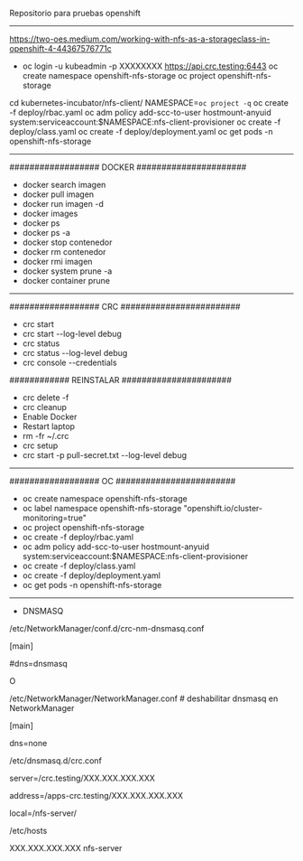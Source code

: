 Repositorio para pruebas openshift

------------------------------------------------------------------------------------------------
https://two-oes.medium.com/working-with-nfs-as-a-storageclass-in-openshift-4-44367576771c

- oc login -u kubeadmin -p XXXXXXXX https://api.crc.testing:6443
oc create namespace openshift-nfs-storage
oc project openshift-nfs-storage
 
cd kubernetes-incubator/nfs-client/
NAMESPACE=`oc project -q`
oc create -f deploy/rbac.yaml
oc adm policy add-scc-to-user hostmount-anyuid system:serviceaccount:$NAMESPACE:nfs-client-provisioner
oc create -f deploy/class.yaml 
oc create -f deploy/deployment.yaml
oc get pods -n openshift-nfs-storage

------------------------------------------------------------------------------------------------
################## DOCKER ######################
- docker search imagen
- docker pull imagen
- docker run imagen -d
- docker images
- docker ps
- docker ps -a
- docker stop contenedor
- docker rm contenedor
- docker rmi imagen
- docker system prune -a
- docker container prune
------------------------------------------------------------------------------------------------
################## CRC ########################
- crc start
- crc start --log-level debug
- crc status
- crc status --log-level debug
- crc console --credentials

############ REINSTALAR ######################
- crc delete -f
- crc cleanup
- Enable Docker
- Restart laptop
- rm -fr ~/.crc
- crc setup
- crc start -p pull-secret.txt --log-level debug
------------------------------------------------------------------------------------------------
################## OC ########################
- oc create namespace openshift-nfs-storage
- oc label namespace openshift-nfs-storage "openshift.io/cluster-monitoring=true"
- oc project openshift-nfs-storage
- oc create -f deploy/rbac.yaml
- oc adm policy add-scc-to-user hostmount-anyuid system:serviceaccount:$NAMESPACE:nfs-client-provisioner
- oc create -f deploy/class.yaml 
- oc create -f deploy/deployment.yaml
- oc get pods -n openshift-nfs-storage

------------------------------------------------------------------------------------------------

- DNSMASQ

/etc/NetworkManager/conf.d/crc-nm-dnsmasq.conf

[main]

#dns=dnsmasq


O

/etc/NetworkManager/NetworkManager.conf # deshabilitar dnsmasq en NetworkManager

[main]

dns=none




/etc/dnsmasq.d/crc.conf 

server=/crc.testing/XXX.XXX.XXX.XXX

address=/apps-crc.testing/XXX.XXX.XXX.XXX

local=/nfs-server/


/etc/hosts

XXX.XXX.XXX.XXX nfs-server

